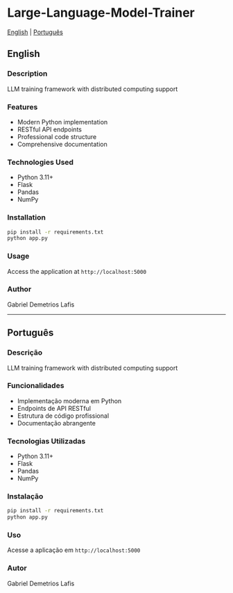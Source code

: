 # Large-Language-Model-Trainer

[English](#english) | [Português](#português)

## English

### Description
LLM training framework with distributed computing support

### Features
- Modern Python implementation
- RESTful API endpoints
- Professional code structure
- Comprehensive documentation

### Technologies Used
- Python 3.11+
- Flask
- Pandas
- NumPy

### Installation
```bash
pip install -r requirements.txt
python app.py
```

### Usage
Access the application at `http://localhost:5000`

### Author
Gabriel Demetrios Lafis

---

## Português

### Descrição
LLM training framework with distributed computing support

### Funcionalidades
- Implementação moderna em Python
- Endpoints de API RESTful
- Estrutura de código profissional
- Documentação abrangente

### Tecnologias Utilizadas
- Python 3.11+
- Flask
- Pandas
- NumPy

### Instalação
```bash
pip install -r requirements.txt
python app.py
```

### Uso
Acesse a aplicação em `http://localhost:5000`

### Autor
Gabriel Demetrios Lafis
